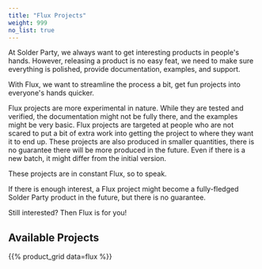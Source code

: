 ```yaml
---
title: "Flux Projects"
weight: 999
no_list: true
---
```


At Solder Party, we always want to get interesting products in people's hands. However, releasing a product is no easy feat, we need to make sure everything is polished, provide documentation, examples, and support.

With Flux, we want to streamline the process a bit, get fun projects into everyone's hands quicker.

Flux projects are more experimental in nature. While they are tested and verified, the documentation might not be fully there, and the examples might be very basic. 
Flux projects are targeted at people who are not scared to put a bit of extra work into getting the project to where they want it to end up.
These projects are also produced in smaller quantities, there is no guarantee there will be more produced in the future. Even if there is a new batch, it might differ from the initial version. 

These projects are in constant Flux, so to speak.

If there is enough interest, a Flux project might become a fully-fledged Solder Party product in the future, but there is no guarantee.

Still interested? Then Flux is for you!

## Available Projects

{{% product_grid data=flux %}}
